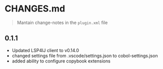# CHANGES.md

> Mantain change-notes in the `plugin.xml` file

## 0.1.1
- Updated LSP4IJ client to v0.14.0
- changed settings file from .vscode/settings.json to cobol-settings.json
- added ability to configure copybook extensions
